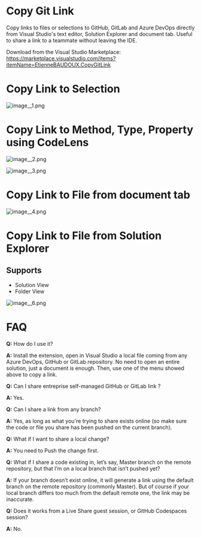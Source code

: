 # Copy Git Link

Copy links to files or selections to GitHub, GitLab and Azure DevOps directly from Visual Studio's text editor, Solution Explorer and document tab.
Useful to share a link to a teammate without leaving the IDE.

Download from the Visual Studio Marketplace: https://marketplace.visualstudio.com/items?itemName=EtienneBAUDOUX.CopyGitLink

# Copy Link to Selection

![image__1.png](https://etiennebaudoux.gallerycdn.vsassets.io/extensions/etiennebaudoux/copygitlink/1.0/1602871432029/image__1.png)

# Copy Link to Method, Type, Property using CodeLens

![image__2.png](https://etiennebaudoux.gallerycdn.vsassets.io/extensions/etiennebaudoux/copygitlink/1.0/1602871432029/image__2.png)

![image__3.png](https://etiennebaudoux.gallerycdn.vsassets.io/extensions/etiennebaudoux/copygitlink/1.0/1602871432029/image__3.png)

# Copy Link to File from document tab

![image__4.png](https://etiennebaudoux.gallerycdn.vsassets.io/extensions/etiennebaudoux/copygitlink/1.0/1602871432029/image__4.png)

# Copy Link to File from Solution Explorer

## Supports
* Solution View
* Folder View

![image__6.png](https://etiennebaudoux.gallerycdn.vsassets.io/extensions/etiennebaudoux/copygitlink/1.0/1602871432029/image__6.png)

# FAQ

**Q:** How do I use it?

**A:** Install the extension, open in Visual Studio a local file coming from any Azure DevOps, GitHub or GitLab repository. No need to open an entire solution, just a document is enough. Then, use one of the menu showed above to copy a link.


**Q:** Can I share entreprise self-managed GitHub or GitLab link ?

**A:** Yes.


**Q:** Can I share a link from any branch?

**A:** Yes, as long as what you're trying to share exists online (so make sure the code or file you share has been pushed on the current branch).


**Q:** What if I want to share a local change?

**A:** You need to Push the change first.


**Q:** What if I share a code existing in, let’s say, Master branch on the remote repository, but that I’m on a local branch that isn’t pushed yet?

**A:** If your branch doesn’t exist online, it will generate a link using the default branch on the remote repository (commonly Master).
    But of course if your local branch differs too much from the default remote one, the link may be inaccurate.
    
**Q:** Does it works from a Live Share guest session, or GitHub Codespaces session?

**A:** No.
